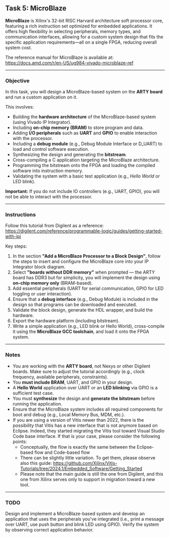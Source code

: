 ## Task 5: MicroBlaze

**MicroBlaze** is Xilinx's 32-bit RISC Harvard architecture soft processor core, featuring a rich instruction set optimized for embedded applications. It offers high flexibility in selecting peripherals, memory types, and communication interfaces, allowing for a custom system design that fits the specific application requirements—all on a single FPGA, reducing overall system cost.

The reference manual for MicroBlaze is available at:  
https://docs.amd.com/r/en-US/ug984-vivado-microblaze-ref

---

### Objective

In this task, you will design a MicroBlaze-based system on the **ARTY board** and run a custom application on it.

This involves:

- Building the **hardware architecture** of the MicroBlaze-based system (using Vivado IP Integrator).
- Including **on-chip memory (BRAM)** to store program and data.
- Adding **I/O peripherals** such as **UART** and **GPIO** to enable interaction with the processor.
- Including a **debug module** (e.g., Debug Module Interface or D_UART) to load and control software execution.
- Synthesizing the design and generating the **bitstream**.
- Cross-compiling a C application targeting the MicroBlaze architecture.
- Programming the bitstream onto the FPGA and loading the compiled software into instruction memory.
- Validating the system with a basic test application (e.g., *Hello World* or LED blink).

**Important:** If you do not include IO controllers (e.g., UART, GPIO), you will not be able to interact with the processor.

---

### Instructions

Follow this tutorial from Digilent as a reference:  
https://digilent.com/reference/programmable-logic/guides/getting-started-with-ipi

Key steps:

1. In the section **"Add a MicroBlaze Processor to a Block Design"**, follow the steps to insert and configure the MicroBlaze core into your IP Integrator block diagram.
2. Select **"boards without DDR memory"** when prompted — the ARTY board has DDR3 but for simplicity, you will implement the design using **on-chip memory only** (BRAM-based).
3. Add essential peripherals (UART for serial communication, GPIO for LED toggling or user interaction).
4. Ensure that a **debug interface** (e.g., Debug Module) is included in the design so that programs can be downloaded and executed.
5. Validate the block design, generate the HDL wrapper, and build the hardware.
6. Export the hardware platform (including bitstream).
7. Write a simple application (e.g., LED blink or Hello World), cross-compile it using the **MicroBlaze GCC toolchain**, and load it onto the FPGA system.

---

### Notes

- You are working with the **ARTY board**, not Nexys or other Digilent boards. Make sure to adjust the tutorial accordingly (e.g., clock frequency, available peripherals, constraints).
- You **must include BRAM**, UART, and GPIO in your design.
- A **Hello World** application over UART or an **LED blinking** via GPIO is a sufficient test case.
- You must **synthesize** the design and **generate the bitstream** before running the application.
- Ensure that the MicroBlaze system includes all required components for boot and debug (e.g., Local Memory Bus, MDM, etc.).
- If you are using a version of Vitis newer than 2022, there is the possibility that Vitis has a new interface that is not anymore based on Eclipse. Indeed, they started migrating the Vitis tool toward Visual Studio Code base interface. If that is your case, please consider the following points:
  - Conceptually, the flow is exactly the same between the Eclipse-based flow and Code-based flow
  - There can be slightly little variation. To get them, please observe also this guide: https://github.com/Xilinx/Vitis-Tutorials/tree/2024.1/Embedded_Software/Getting_Started
  - Please note that the main guide is still the one from Digilent, and this one from Xilinx serves only to support in migration toward a new tool. 
  
---

### TODO

Design and implement a MicroBlaze-based system and develop an application that uses the peripherals you've integrated (i.e., print a message over UART, use push button and blink LED using GPIO). Verify the system by observing correct application behavior.


